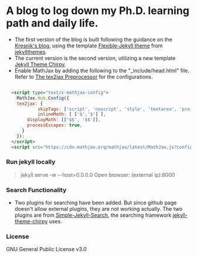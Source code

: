 # A blog to log down my Ph.D. learning path and daily life.
* The first version of the blog is built following the guidance on the [Kresnik's blog](http://kresnik.wang/works/tech/2015/06/07/在github-pages网站下用jekyll制作博客教程.html), using the template [Flexible-Jekyll theme](http://jekyllthemes.org/themes/flexible-jekyll/) from [jekyllthemes](http://jekyllthemes.org). 
* The current version is the second version, utilizing a new template [Jekyll Theme Chirpy](https://github.com/cotes2020/jekyll-theme-chirpy#jekyll-theme-chirpy).
* Enable MathJax by adding the following to the "\_include/head.html" file. Refer to [The tex2jax Preprocessor](https://docs.mathjax.org/en/v2.7-latest/options/preprocessors/tex2jax.html) for the configurations.
```html

  <script type="text/x-mathjax-config">
    MathJax.Hub.Config({
	tex2jax: {
            skipTags: ['script', 'noscript', 'style', 'textarea', 'pre', 'code'],
            inlineMath: [ ['$','$'] ],
	    displayMath: [['$$', '$$']],
	    processEscapes: true,
      }
    });
  </script>
  <script src="https://cdn.mathjax.org/mathjax/latest/MathJax.js?config=TeX-AMS-MML_HTMLorMML" type="text/javascript"></script>
```


### Run jekyll locally
> jekyll serve -w --host=0.0.0.0
Open browser: (external ip):8000

### Search Functionality
- Two plugins for searching have been added. But since github page doesn't allow external plugins, they are not working actually. The two plugins are from [Simple-Jekyll-Search](https://github.com/christian-fei/Simple-Jekyll-Search), the searching framework [jekyll-theme-chirpy](https://github.com/cotes2020/jekyll-theme-chirpy/blob/c7acce88bb278d8eec6a0c41a59000406ded2002/_includes/search-loader.html) uses.

### License
GNU General Public License v3.0

